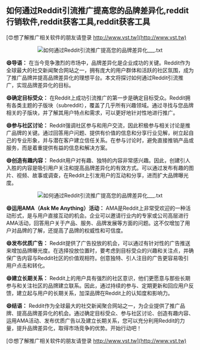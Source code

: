 ## **如何通过Reddit引流推广提高您的品牌差异化,reddit行销软件,reddit获客工具,reddit获客工具**

[😍想了解推广相关软件的朋友请登录 http://www.vst.tw](http://www.vst.tw)

 <center><img src="https://vst.tw/MP4/tuiguang/png/7.png" alt="如何通过Reddit引流推广提高您的品牌差异化___.txt"></center>

**😄导语：**
在当今竞争激烈的市场中，品牌差异化是企业成功的关键。Reddit作为全球最大的社交新闻聚合网站之一，拥有庞大的用户群体和活跃的社区氛围，成为了推广品牌并提高品牌差异化的理想平台。本文将探讨如何通过Reddit引流推广，实现品牌差异化的目标。

**😄确定目标受众：**
在Reddit上成功引流推广的第一步是确定目标受众。Reddit拥有各类主题的子版块（subreddit），覆盖了几乎所有兴趣领域。通过寻找与您品牌相关的子版块，并了解其用户特点和需求，可以更好地针对性地进行推广。

**😄参与社区讨论：**
Reddit强调社区参与和用户交流，因此积极参与相关讨论是推广品牌的关键。通过回答用户问题、提供有价值的信息和分享行业见解，树立起自己的专业形象，并与潜在客户建立信任关系。在参与讨论时，避免直接推销产品或服务，而是着重提供有益的信息和解决方案。

**😄创造有趣内容：**
Reddit用户对有趣、独特的内容非常感兴趣。因此，创建引人入胜的内容是吸引用户关注和提高品牌差异化的有效方式。可以通过发布有趣的图片、视频、故事或调查，在Reddit上引发用户的互动和分享，进而扩大品牌曝光度。

 <center><img src="https://vst.tw/MP4/tuiguang/png/8.png" alt="如何通过Reddit引流推广提高您的品牌差异化___.txt"></center>

**😄运用AMA（Ask Me Anything）活动：**
AMA是Reddit上非常受欢迎的一种活动形式，是与用户直接互动的机会。企业可以邀请行业内的专家或公司高层进行AMA活动，回答用户关于产品、服务、品牌发展等方面的问题。这不仅增加了用户对品牌的了解，还提高了品牌的权威性和可信度。

**😄发布优质广告：**
Reddit提供了广告投放的机会，可以通过有针对性的广告推送来增加品牌曝光度。在选择投放位置时，要考虑到目标受众的兴趣和关注点，并确保广告内容与Reddit社区的价值观相符。创意独特、引人注目的广告更容易吸引用户点击和转化。

**😄建立长期关系：**
Reddit上的用户具有强烈的社区意识，他们更愿意与那些长期参与和关注社区的品牌建立联系。因此，通过持续的参与、定期更新和回应用户反馈，建立起与用户的长期关系，加深品牌在Reddit上的认知度和影响力。

**😄结语：**
Reddit作为全球最大的社交新闻聚合网站之一，为企业提供了推广品牌、提高品牌差异化的机会。通过确定目标受众、参与社区讨论、创造有趣内容、运用AMA活动、发布优质广告以及建立长期关系，您可以充分利用Reddit的力量，提升品牌差异化，取得市场竞争的优势。开始行动吧！

[😍想了解推广相关软件的朋友请登录 http://www.vst.tw](http://www.vst.tw)



